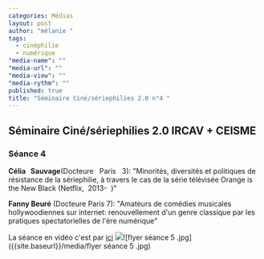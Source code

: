 ```yaml
---
categories: Médias
layout: post
author: "mélanie "
tags: 
  - cinéphilie
  - numérique
"media-name": ""
"media-url": ""
"media-view": ""
"media-rythm": ""
published: true
title: "Séminaire Ciné/sériephilies 2.0 n°4 "
---
```



## Séminaire Ciné/sériephilies 2.0 IRCAV + CEISME
### Séance 4
**Célia   Sauvage**(Docteure   Paris   3): "Minorités, diversités et politiques de résistance de la sériephilie, à travers le cas de la série télévisée Orange is the New Black (Netflix,  2013-­  )"

**Fanny Beuré** (Docteure Paris 7): "Amateurs de comédies musicales hollywoodiennes sur internet: renouvellement d'un genre classique par les pratiques spectatorielles de l'ère numérique"

La séance en vidéo c'est par [ici](http://epresence.univ-paris3.fr/3/Watch/1560171.aspx)
![]({{site.baseurl}}/media/flyer%20se%CC%81ance%205%20.jpg)![flyer séance 5 .jpg]({{site.baseurl}}/media/flyer séance 5 .jpg)
